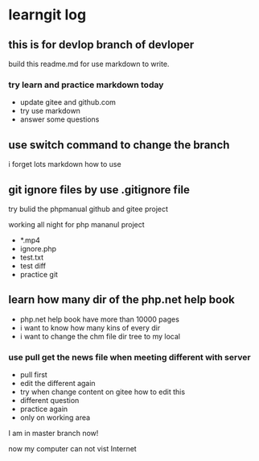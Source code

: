 # learngit log 

## this is for devlop branch of devloper


build this readme.md for use markdown to write.

### try learn and practice markdown today
- update gitee and github.com
- try use markdown 
- answer some questions

## use switch command to change the branch

i forget lots markdown how to use

## git ignore files by use .gitignore file

try bulid the phpmanual github and gitee project 

working all night for php mananul project 
- *.mp4
- ignore.php
- test.txt
- test diff 
- practice git 

## learn how many dir of the php.net help book

- php.net help book have more than 10000 pages
- i want to know how many kins of every dir 
- i want to change the chm file dir tree to my local


### use pull get the news file when meeting different with server

+ pull first
+ edit the different again
+ try when change content on gitee how to edit this 
+ different question
+ practice again
+ only on working area


I am in master branch now!


now my computer can not vist Internet